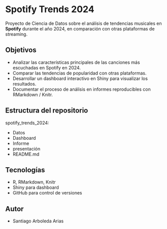 # Spotify Trends 2024

 Proyecto de Ciencia de Datos sobre el análisis de tendencias musicales en **Spotify** durante el año 2024, en comparación con otras plataformas de streaming.

##  Objetivos
- Analizar las características principales de las canciones más escuchadas en Spotify en 2024.
- Comparar las tendencias de popularidad con otras plataformas.
- Desarrollar un dashboard interactivo en Shiny para visualizar los resultados.
- Documentar el proceso de análisis en informes reproducibles con RMarkdown / Knitr.

## Estructura del repositorio

spotify_trends_2024:
- Datos
- Dashboard
- Informe
- presentación
- README.md


##  Tecnologías
- R, RMarkdown, Knitr
- Shiny para dashboard
- GitHub para control de versiones

## Autor
- Santiago Arboleda Arias


